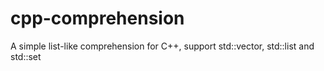 cpp-comprehension
=================

A simple list-like comprehension for C++, support std::vector, std::list and std::set
